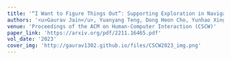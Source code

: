 ```yaml
---
title: '“I Want to Figure Things Out”: Supporting Exploration in Navigation for People with Visual Impairments'
authors: '<u>Gaurav Jain</u>, Yuanyang Teng, Dong Heon Cho, Yunhao Xing, Maryam Aziz, Brian A. Smith'
venue: 'Proceedings of the ACM on Human-Computer Interaction (CSCW)'
paper_link: 'https://arxiv.org/pdf/2211.16465.pdf'
vol_date: '2023'
cover_img: 'http://gaurav1302.github.io/files/CSCW2023_img.png'
---
```


